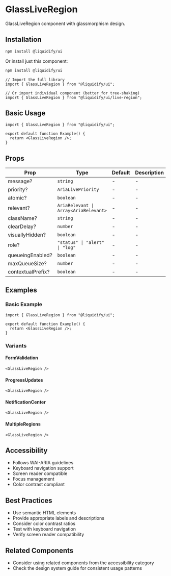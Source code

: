 # GlassLiveRegion

GlassLiveRegion component with glassmorphism design.

## Installation

```bash
npm install @liquidify/ui
```

Or install just this component:

```bash
npm install @liquidify/ui
```

```tsx
// Import the full library
import { GlassLiveRegion } from "@liquidify/ui";

// Or import individual component (better for tree-shaking)
import { GlassLiveRegion } from "@liquidify/ui/live-region";
```

## Basic Usage

```tsx
import { GlassLiveRegion } from "@liquidify/ui";

export default function Example() {
  return <GlassLiveRegion />;
}
```

## Props

| Prop              | Type                                  | Default | Description |
| ----------------- | ------------------------------------- | ------- | ----------- |
| message?          | `string`                              | -       | -           |
| priority?         | `AriaLivePriority`                    | -       | -           |
| atomic?           | `boolean`                             | -       | -           |
| relevant?         | `AriaRelevant \| Array<AriaRelevant>` | -       | -           |
| className?        | `string`                              | -       | -           |
| clearDelay?       | `number`                              | -       | -           |
| visuallyHidden?   | `boolean`                             | -       | -           |
| role?             | `"status" \| "alert" \| "log"`        | -       | -           |
| queueingEnabled?  | `boolean`                             | -       | -           |
| maxQueueSize?     | `number`                              | -       | -           |
| contextualPrefix? | `boolean`                             | -       | -           |

## Examples

### Basic Example

```tsx
import { GlassLiveRegion } from "@liquidify/ui";

export default function Example() {
  return <GlassLiveRegion />;
}
```

### Variants

#### FormValidation

```tsx
<GlassLiveRegion />
```

#### ProgressUpdates

```tsx
<GlassLiveRegion />
```

#### NotificationCenter

```tsx
<GlassLiveRegion />
```

#### MultipleRegions

```tsx
<GlassLiveRegion />
```

## Accessibility

- Follows WAI-ARIA guidelines
- Keyboard navigation support
- Screen reader compatible
- Focus management
- Color contrast compliant

## Best Practices

- Use semantic HTML elements
- Provide appropriate labels and descriptions
- Consider color contrast ratios
- Test with keyboard navigation
- Verify screen reader compatibility

## Related Components

- Consider using related components from the accessibility category
- Check the design system guide for consistent usage patterns

